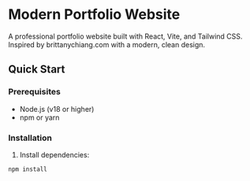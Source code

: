 # Modern Portfolio Website

A professional portfolio website built with React, Vite, and Tailwind CSS. Inspired by brittanychiang.com with a modern, clean design.

## Quick Start

### Prerequisites
- Node.js (v18 or higher)
- npm or yarn

### Installation

1. Install dependencies:
```bash
npm install
